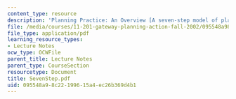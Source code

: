 ```yaml
---
content_type: resource
description: 'Planning Practice: An Overview [A seven-step model of planning practice]'
file: /media/courses/11-201-gateway-planning-action-fall-2002/095548a98c22199615a4ec26b369d4b1_SevenStep.pdf
file_type: application/pdf
learning_resource_types:
- Lecture Notes
ocw_type: OCWFile
parent_title: Lecture Notes
parent_type: CourseSection
resourcetype: Document
title: SevenStep.pdf
uid: 095548a9-8c22-1996-15a4-ec26b369d4b1
---
```

